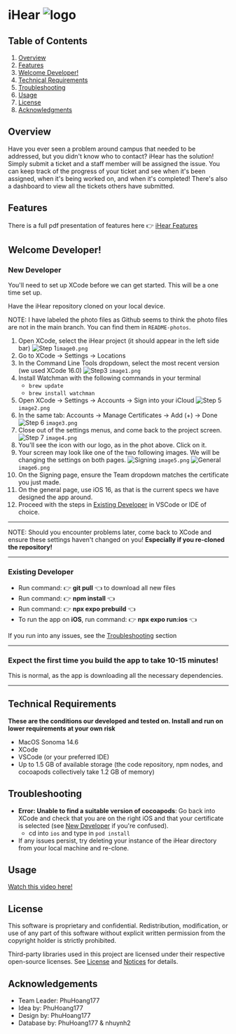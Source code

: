 # iHear ![logo](assets/images/icon.png)

## Table of Contents
1. [Overview](#overview)
2. [Features](iHear.pdf)
3. [Welcome Developer!](#welcome-developer)
4. [Technical Requirements](#technical-requirements)
5. [Troubleshooting](#troubleshooting)
6. [Usage](#usage)
7. [License](#license)
8. [Acknowledgments](#acknowledgments)

## Overview
Have you ever seen a problem around campus that needed to be addressed, but you didn't know who to contact? iHear has the solution! Simply submit a ticket and a staff member will be assigned the issue. You can keep track of the progress of your ticket and see when it's been assigned, when it's being worked on, and when it's completed! There's also a dashboard to view all the tickets others have submitted. 

## Features
There is a full pdf presentation of features here 👉 [iHear Features](iHear.pdf)

## Welcome Developer!
### New Developer
You'll need to set up XCode before we can get started. This will be a one time set up.

Have the iHear repository cloned on your local device.

NOTE: I have labeled the photo files as Github seems to think the photo files are not in the main branch. You can find them in `README-photos`.

1. Open XCode, select the iHear project (it should appear in the left side bar) ![Step 1](README-photos/image0.png)`image0.png`
2. Go to XCode -> Settings -> Locations
3. In the Command Line Tools dropdown, select the most recent version (we used XCode 16.0) ![Step3](README-photos/image1.png) `image1.png`
4. Install Watchman with the following commands in your terminal
    - `brew update`
    - `brew install watchman`
5. Open XCode -> Settings -> Accounts -> Sign into your iCloud
![Step 5](README-photos/image2.png) `image2.png`
6. In the same tab: Accounts -> Manage Certificates -> Add (+) -> Done
![Step 6](README-photos/image3.png) `image3.png`
7. Close out of the settings menus, and come back to the project screen.
![Step 7](README-photos/image4.png) `image4.png`
8. You'll see the icon with our logo, as in the phot above. Click on it.
9. Your screen may look like one of the two following images. We will be changing the settings on both pages. 
![Signing](README-photos/image5.png) `image5.png`
![General](README-photos/image6.png) `image6.png`
10. On the Signing page, ensure the Team dropdown matches the certificate you just made.
11. On the general page, use iOS 16, as that is the current specs we have designed the app around. 
12. Proceed with the steps in [Existing Developer](#existing-developer) in VSCode or IDE of choice. 

--- 

NOTE: Should you encounter problems later, come back to XCode and ensure these settings haven't changed on you! 
**Especially if you re-cloned the repository!**

---

### Existing Developer
- Run command: 👉 **git pull** 👈 to download all new files
- Run command: 👉 **npm install** 👈
- Run command: 👉 **npx expo prebuild** 👈
- To run the app on **iOS**, run command: 👉 **npx expo run:ios** 👈

If you run into any issues, see the [Troubleshooting](#troubleshooting) section

---
### Expect the first time you build the app to take 10-15 minutes! 
This is normal, as the app is downloading all the necessary dependencies.

---


## Technical Requirements
**These are the conditions our developed and tested on. Install and run on lower requirements at your own risk**
- MacOS Sonoma 14.6
- XCode
- VSCode (or your preferred IDE)
- Up to 1.5 GB of available storage (the code repository, npm nodes, and cocoapods collectively take 1.2 GB of memory)


## Troubleshooting
- **Error: Unable to find a suitable version of cocoapods**: Go back into XCode and check that you are on the right iOS and that your certificate is selected (see [New Developer](#new-developer) if you're confused).
    - cd into `ios` and type in `pod install`
- If any issues persist, try deleting your instance of the iHear directory from your local machine and re-clone.

## Usage
[Watch this video here!](https://jam.dev/c/1adf66d7-8010-48a0-b520-e97981b2d3dd)

## License
This software is proprietary and confidential. Redistribution, modification, or use of any part of this software without explicit written permission from the copyright holder is strictly prohibited.

Third-party libraries used in this project are licensed under their respective open-source licenses. See [License](LICENSES.txt) and [Notices](NOTICES.txt) for details.

## Acknowledgements
- Team Leader: PhuHoang177
- Idea by: PhuHoang177
- Design by: PhuHoang177
- Database by: PhuHoang177 & nhuynh2
